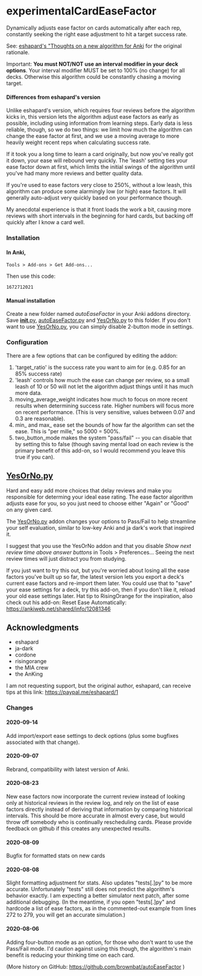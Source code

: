 # experimentalCardEaseFactor

Dynamically adjusts ease factor on cards automatically after each rep, constantly seeking the
right ease adjustment to hit a target success rate.

See: <a href="https://eshapard.github.io/anki/thoughts-on-a-new-algorithm-for-anki.html" rel="nofollow">eshapard's "Thoughts on a new algorithm for Anki</a> for the original rationale.

Important: **You must NOT/NOT use an interval modifier in your deck options**.
Your interval modifier MUST be set to 100% (no change) for all decks. Otherwise
this algorithm could be constantly chasing a moving target.

#### Differences from eshapard's version

Unlike eshapard's version, which requires four reviews before the algorithm
kicks in, this version lets the algorithm adjust ease factors as early as
possible, including using information from learning steps. Early data is less reliable, 
though, so we do two things: we limit how much the algorithm can change the ease 
factor at first, and we use a moving average to more heavily weight recent reps 
when calculating success rate.

If it took you a long time to learn a card originally, but now you've
really got it down, your ease will rebound very quickly. The 'leash' setting ties
your ease factor down at first, which limits the initial swings of the algorithm 
until you've had many more reviews and better quality data.

If you're used to ease factors very close to 250%, without a low leash, this
algorithm can produce some alarmingly low (or high) ease factors. It will
generally auto-adjust very quickly based on your performance though. 

My anecdotal experience is that it front loads the work a bit, causing more
reviews with short intervals in the beginning for hard cards, but backing off 
quickly after I know a card well.

### Installation

#### In Anki,

    Tools > Add-ons > Get Add-ons...

Then use this code:

    1672712021

#### Manual installation

Create a new folder named *autoEaseFactor* in your Anki addons
directory. Save <a href="http://__init__.py" rel="nofollow">__init__.py</a>, <a href="http://autoEaseFactor.py" rel="nofollow">autoEaseFactor.py</a> and <a href="http://YesOrNo.py" rel="nofollow">YesOrNo.py</a>
to this folder. If you don't want to use <a href="http://YesOrNo.py" rel="nofollow">YesOrNo.py</a>, you can simply disable 2-button mode in settings.

### Configuration
There are a few options that can be configured by editing the addon:

1. 'target_ratio' is the success rate you want to aim for (e.g. 0.85 for an 85%
success rate)
2. 'leash' controls how much the ease can change per review, so a small leash 
of 10 or 50 will not let the algorithm adjust things until it has much more 
data.
3. moving_average_weight indicates how much to focus on more recent results
when determining success rate. Higher numbers will focus more on recent
performance. (This is very sensitive, values between 0.07 and 0.3 are
reasonable).
4. min_ and max_ ease set the bounds of how far the algorithm can set the 
ease. This is "per mille," so 5000 = 500%.
5. two_button_mode makes the system "pass/fail" -- you can disable that by 
setting this to false (though saving mental load on each review is the primary
benefit of this add-on, so I would recommend you leave this true if you can).

## <a href="http://YesOrNo.py" rel="nofollow">YesOrNo.py</a>
Hard and easy add more choices that delay reviews and make you responsible for
determing your ideal ease rating. The ease factor algorithm adjusts ease for
you, so you just need to choose either "Again" or "Good" on any given card.

The <a href="http://YesOrNo.py" rel="nofollow">YesOrNo.py</a> addon changes 
your options to Pass/Fail to help streamline your self evaluation, similar to low-key 
Anki and ja dark's work that inspired it.

I suggest that you use the YesOrNo addon and that you disable
*Show next review time above answer buttons* in Tools &gt; Preferences...
Seeing the next review times will just distract you from studying.

If you just want to try this out, but you're worried about losing all the ease factors you've built up so far, 
the latest version lets you export a deck's current ease factors and re-import them later.
You could use that to "save" your ease settings for a deck, try this add-on, then if you don't like it, 
reload your old ease settings later. Hat tip to RisingOrange for the inspiration, also check out his add-on:
Reset Ease Automatically:
<a href="https://ankiweb.net/shared/info/12081346" rel="nofollow">https://ankiweb.net/shared/info/12081346</a>


## Acknowledgments
- eshapard
- ja-dark
- cordone
- risingorange
- the MIA crew
- the AnKing

I am not requesting support, but the original author, eshapard, can receive
tips at this link:
<a href="https://paypal.me/eshapard/1" rel="nofollow">https://paypal.me/eshapard/1</a>

### Changes

#### 2020-09-14

Add import/export ease settings to deck options (plus some bugfixes associated with that change).

#### 2020-09-07

Rebrand, compatibility with latest version of Anki.

#### 2020-08-23

New ease factors now incorporate the current review instead of looking only at historical reviews in the review log, and rely on the list of ease factors directly instead of deriving that information by comparing historical intervals. This should be more accurate in almost every case, but would throw off somebody who is continually rescheduling cards. Please provide feedback on github if this creates any unexpected results.

#### 2020-08-09

Bugfix for formatted stats on new cards

#### 2020-08-08

Slight formatting adjustment for stats. Also updates "tests[.]py" to be more accurate. Unfortunately "tests" still does not predict the algorithm's behavior exactly. I am expecting a better simulator next patch, after some additional debugging. (In the meantime, if you open "tests[.]py" and hardcode a list of ease factors, as in the commented-out example from lines 272 to 279, you will get an accurate simulation.)

#### 2020-08-06

Adding four-button mode as an option, for those who don't want to use the Pass/Fail mode. I'd caution against using this though, the algorithm's main benefit is reducing your thinking time on each card.

(More history on GitHub: <a href="https://github.com/brownbat/autoEaseFactor" rel="nofollow">https://github.com/brownbat/autoEaseFactor</a> )
